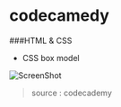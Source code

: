 # codecamedy


###HTML & CSS
* CSS box model

![ScreenShot](https://s3.amazonaws.com/codecademy-blog/assets/ae09140c.png)

> source : codecademy
